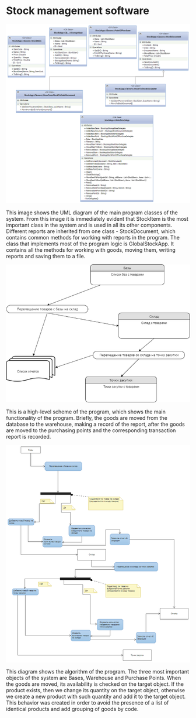 # Stock management software

![diagram 1](/images/diagram_1.png)

This image shows the UML diagram of the main program classes of the system. From this image it is immediately evident that StockItem is the most important class in the system and is used in all its other components. Different reports are inherited from one class - StockDocument, which contains common methods for working with reports in the program.
The class that implements most of the program logic is GlobalStockApp. It contains all the methods for working with goods, moving them, writing reports and saving them to a file.

![diagram 2](/images/diagram_2.png)

This is a high-level scheme of the program, which shows the main functionality of the program. Briefly, the goods are moved from the database to the warehouse, making a record of the report, after the goods are moved to the purchasing points and the corresponding transaction report is recorded.

![diagram 3](images/diagram_3.png)

This diagram shows the algorithm of the program. The three most important objects of the system are Bases, Warehouse and Purchase Points. When the goods are moved, its availability is checked on the target object. If the product exists, then we change its quantity on the target object, otherwise we create a new product with such quantity and add it to the target object. This behavior was created in order to avoid the presence of a list of identical products and add grouping of goods by code.